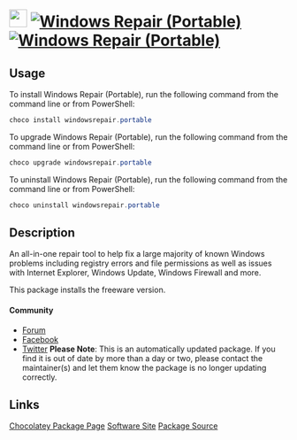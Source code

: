 ﻿# <img src="https://cdn.jsdelivr.net/gh/mkevenaar/chocolatey-packages@9ef7d8e2821d9e6865606c6f0796bd9c5c5c1683/icons/windowsrepair.png" width="32" height="32"/> [![Windows Repair (Portable)](https://img.shields.io/chocolatey/v/windowsrepair.portable.svg?label=Windows+Repair+(Portable))](https://chocolatey.org/packages/windowsrepair.portable) [![Windows Repair (Portable)](https://img.shields.io/chocolatey/dt/windowsrepair.portable.svg)](https://chocolatey.org/packages/windowsrepair.portable)

## Usage
To install Windows Repair (Portable), run the following command from the command line or from PowerShell:
```powershell
choco install windowsrepair.portable
```

To upgrade Windows Repair (Portable), run the following command from the command line or from PowerShell:
```powershell
choco upgrade windowsrepair.portable
```

To uninstall Windows Repair (Portable), run the following command from the command line or from PowerShell:
```powershell
choco uninstall windowsrepair.portable
```

## Description
An all-in-one repair tool to help fix a large majority of known Windows problems including registry errors and file permissions as well as issues with Internet Explorer, Windows Update, Windows Firewall and more.

This package installs the freeware version.

#### Community
* [Forum](http://www.tweaking.com/forums/)
* [Facebook](https://www.facebook.com/tweakingdotcom)
* [Twitter](https://twitter.com/tweaking_com)
**Please Note**: This is an automatically updated package. If you find it is
out of date by more than a day or two, please contact the maintainer(s) and
let them know the package is no longer updating correctly.


## Links
[Chocolatey Package Page](https://chocolatey.org/packages/windowsrepair.portable)
[Software Site](http://www.tweaking.com/content/page/windows_repair_all_in_one.html)
[Package Source](https://github.com/mkevenaar/chocolatey-packages/tree/master/automatic/windowsrepair.portable)

